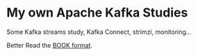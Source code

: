 # My own Apache Kafka Studies

Some Kafka streams study, Kafka Connect, strimzi, monitoring...

Better Read the [BOOK format](https://jbcodeforce.github.io/kafka-studies/).